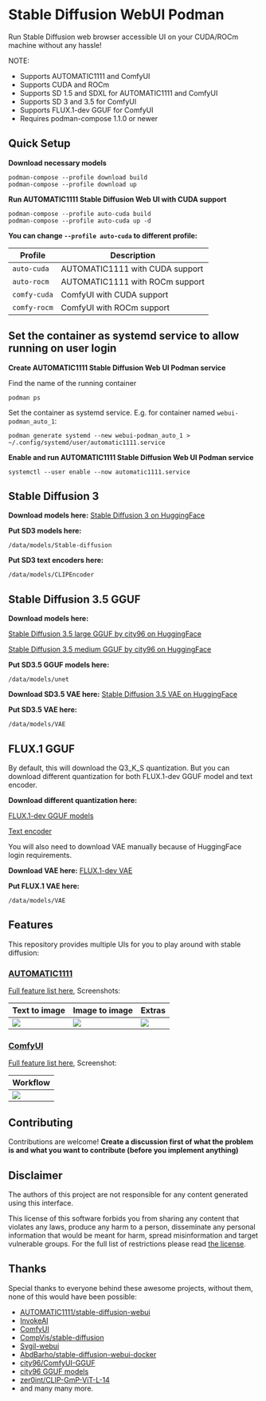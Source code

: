 # Stable Diffusion WebUI Podman

Run Stable Diffusion web browser accessible UI on your CUDA/ROCm machine without any hassle!

NOTE:
- Supports AUTOMATIC1111 and ComfyUI
- Supports CUDA and ROCm
- Supports SD 1.5 and SDXL for AUTOMATIC1111 and ComfyUI
- Supports SD 3 and 3.5 for ComfyUI
- Supports FLUX.1-dev GGUF for ComfyUI
- Requires podman-compose 1.1.0 or newer

## Quick Setup

**Download necessary models**
```
podman-compose --profile download build
podman-compose --profile download up
```

**Run AUTOMATIC1111 Stable Diffusion Web UI with CUDA support**
```
podman-compose --profile auto-cuda build
podman-compose --profile auto-cuda up -d
```

**You can change `--profile auto-cuda` to different profile:**

| Profile    | Description |
|--------------|---------------------------------|
| `auto-cuda`    | AUTOMATIC1111 with CUDA support |
| `auto-rocm`    | AUTOMATIC1111 with ROCm support |
| `comfy-cuda` | ComfyUI with CUDA support       |
| `comfy-rocm` | ComfyUI with ROCm support       |

## Set the container as systemd service to allow running on user login

**Create AUTOMATIC1111 Stable Diffusion Web UI Podman service**

Find the name of the running container

```
podman ps
```

Set the container as systemd service. E.g. for container named `webui-podman_auto_1`:

```
podman generate systemd --new webui-podman_auto_1 > ~/.config/systemd/user/automatic1111.service
```

**Enable and run AUTOMATIC1111 Stable Diffusion Web UI Podman service**
```
systemctl --user enable --now automatic1111.service
```

## Stable Diffusion 3

**Download models here:**
[Stable Diffusion 3 on HuggingFace](https://huggingface.co/stabilityai/stable-diffusion-3-medium)

**Put SD3 models here:**
```
/data/models/Stable-diffusion
```

**Put SD3 text encoders here:**
```
/data/models/CLIPEncoder
```

## Stable Diffusion 3.5 GGUF

**Download models here:**

[Stable Diffusion 3.5 large GGUF by city96 on HuggingFace](https://huggingface.co/city96/stable-diffusion-3.5-large-gguf)

[Stable Diffusion 3.5 medium GGUF by city96 on HuggingFace](https://huggingface.co/city96/stable-diffusion-3.5-medium-gguf)

**Put SD3.5 GGUF models here:**
```
/data/models/unet
```

**Download SD3.5 VAE here:**
[Stable Diffusion 3.5 VAE on HuggingFace](https://huggingface.co/stabilityai/stable-diffusion-3.5-large/blob/main/vae/diffusion_pytorch_model.safetensors)

**Put SD3.5 VAE here:**
```
/data/models/VAE
```

## FLUX.1 GGUF

By default, this will download the Q3_K_S quantization. But you can download different quantization for both FLUX.1-dev GGUF model and text encoder.

**Download different quantization here:**

[FLUX.1-dev GGUF models](https://huggingface.co/city96/FLUX.1-dev-gguf/tree/main)

[Text encoder](https://huggingface.co/city96/t5-v1_1-xxl-encoder-gguf/tree/main)

You will also need to download VAE manually because of HuggingFace login requirements.

**Download VAE here:**
[FLUX.1-dev VAE](https://huggingface.co/black-forest-labs/FLUX.1-dev/blob/main/ae.safetensors)

**Put FLUX.1 VAE here:**
```
/data/models/VAE
```

## Features

This repository provides multiple UIs for you to play around with stable diffusion:

### [AUTOMATIC1111](https://github.com/AUTOMATIC1111/stable-diffusion-webui)

[Full feature list here](https://github.com/AUTOMATIC1111/stable-diffusion-webui-feature-showcase), Screenshots:

| Text to image                                                                                              | Image to image                                                                                             | Extras                                                                                                     |
| ---------------------------------------------------------------------------------------------------------- | ---------------------------------------------------------------------------------------------------------- | ---------------------------------------------------------------------------------------------------------- |
| ![](https://user-images.githubusercontent.com/24505302/189541954-46afd772-d0c8-4005-874c-e2eca40c02f2.jpg) | ![](https://user-images.githubusercontent.com/24505302/189541956-5b528de7-1b5d-479f-a1db-d3f5a53afc59.jpg) | ![](https://user-images.githubusercontent.com/24505302/189541957-cf78b352-a071-486d-8889-f26952779a61.jpg) |

### [ComfyUI](https://github.com/comfyanonymous/ComfyUI)

[Full feature list here](https://github.com/comfyanonymous/ComfyUI#features), Screenshot:

| Workflow                                                                         |
| -------------------------------------------------------------------------------- |
| ![](https://github.com/comfyanonymous/ComfyUI/raw/master/comfyui_screenshot.png) |

## Contributing

Contributions are welcome! **Create a discussion first of what the problem is and what you want to contribute (before you implement anything)**

## Disclaimer

The authors of this project are not responsible for any content generated using this interface.

This license of this software forbids you from sharing any content that violates any laws, produce any harm to a person, disseminate any personal information that would be meant for harm, spread misinformation and target vulnerable groups. For the full list of restrictions please read [the license](./LICENSE).

## Thanks

Special thanks to everyone behind these awesome projects, without them, none of this would have been possible:

- [AUTOMATIC1111/stable-diffusion-webui](https://github.com/AUTOMATIC1111/stable-diffusion-webui)
- [InvokeAI](https://github.com/invoke-ai/InvokeAI)
- [ComfyUI](https://github.com/comfyanonymous/ComfyUI)
- [CompVis/stable-diffusion](https://github.com/CompVis/stable-diffusion)
- [Sygil-webui](https://github.com/Sygil-Dev/sygil-webui)
- [AbdBarho/stable-diffusion-webui-docker](https://github.com/AbdBarho/stable-diffusion-webui-docker)
- [city96/ComfyUI-GGUF](https://github.com/city96/ComfyUI-GGUF)
- [city96 GGUF models](https://huggingface.co/city96)
- [zer0int/CLIP-GmP-ViT-L-14](https://huggingface.co/zer0int/CLIP-GmP-ViT-L-14/tree/main)
- and many many more.
